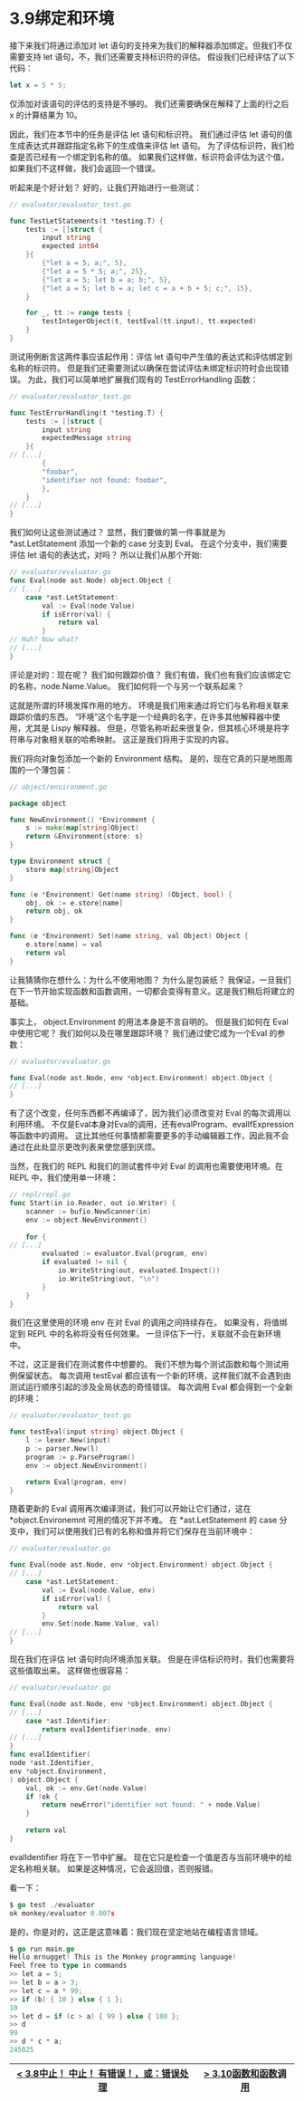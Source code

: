 # 3.9绑定和环境
接下来我们将通过添加对 let 语句的支持来为我们的解释器添加绑定。但我们不仅需要支持 let 语句，不，我们还需要支持标识符的评估。 假设我们已经评估了以下代码：
```js
let x = 5 * 5;
```
仅添加对该语句的评估的支持是不够的。 我们还需要确保在解释了上面的行之后 x 的计算结果为 10。

因此，我们在本节中的任务是评估 let 语句和标识符。 我们通过评估 let 语句的值生成表达式并跟踪指定名称下的生成值来评估 let 语句。 为了评估标识符，我们检查是否已经有一个绑定到名称的值。 如果我们这样做，标识符会评估为这个值，如果我们不这样做，我们会返回一个错误。

听起来是个好计划？ 好的，让我们开始进行一些测试：
```go
// evaluator/evaluator_test.go

func TestLetStatements(t *testing.T) {
    tests := []struct {
        input string
        expected int64
    }{
        {"let a = 5; a;", 5},
        {"let a = 5 * 5; a;", 25},
        {"let a = 5; let b = a; b;", 5},
        {"let a = 5; let b = a; let c = a + b + 5; c;", 15},
    }

    for _, tt := range tests {
        testIntegerObject(t, testEval(tt.input), tt.expected)
    }
}
```
测试用例断言这两件事应该起作用：评估 let 语句中产生值的表达式和评估绑定到名称的标识符。 但是我们还需要测试以确保在尝试评估未绑定标识符时会出现错误。 为此，我们可以简单地扩展我们现有的 TestErrorHandling 函数：
```go
// evaluator/evaluator_test.go

func TestErrorHandling(t *testing.T) {
    tests := []struct {
        input string
        expectedMessage string
    }{
// [...]
        {
        "foobar",
        "identifier not found: foobar",
        },
    }
// [...]
}
```
我们如何让这些测试通过？ 显然，我们要做的第一件事就是为 *ast.LetStatement 添加一个新的 case 分支到 Eval。 在这个分支中，我们需要评估 let 语句的表达式，对吗？ 所以让我们从那个开始:
```go
// evaluator/evaluator.go
func Eval(node ast.Node) object.Object {
// [...]
    case *ast.LetStatement:
        val := Eval(node.Value)
        if isError(val) {
            return val
        }
// Huh? Now what?
// [...]
}
```
评论是对的：现在呢？ 我们如何跟踪价值？ 我们有值，我们也有我们应该绑定它的名称，node.Name.Value。 我们如何将一个与另一个联系起来？

这就是所谓的环境发挥作用的地方。 环境是我们用来通过将它们与名称相关联来跟踪价值的东西。 “环境”这个名字是一个经典的名字，在许多其他解释器中使用，尤其是 Lispy 解释器。 但是，尽管名称听起来很复杂，但其核心环境是将字符串与对象相关联的哈希映射。 这正是我们将用于实现的内容。

我们将向对象包添加一个新的 Environment 结构。 是的，现在它真的只是地图周围的一个薄包装：
```go
// object/environment.go

package object

func NewEnvironment() *Environment {
    s := make(map[string]Object)
    return &Environment{store: s}
}

type Environment struct {
    store map[string]Object
}

func (e *Environment) Get(name string) (Object, bool) {
    obj, ok := e.store[name]
    return obj, ok
}

func (e *Environment) Set(name string, val Object) Object {
    e.store[name] = val
    return val
}
```
让我猜猜你在想什么：为什么不使用地图？ 为什么是包装纸？ 我保证，一旦我们在下一节开始实现函数和函数调用，一切都会变得有意义。这是我们稍后将建立的基础。 

事实上， object.Environment 的用法本身是不言自明的。 但是我们如何在 Eval 中使用它呢？ 我们如何以及在哪里跟踪环境？ 我们通过使它成为一个Eval 的参数：
```go
// evaluator/evaluator.go

func Eval(node ast.Node, env *object.Environment) object.Object {
// [...]
}
```
有了这个改变，任何东西都不再编译了，因为我们必须改变对 Eval 的每次调用以利用环境。 不仅是Eval本身对Eval的调用，还有evalProgram、evalIfExpression等函数中的调用。 这比其他任何事情都需要更多的手动编辑器工作，因此我不会通过在此处显示更改列表来使您感到厌烦。

当然，在我们的 REPL 和我们的测试套件中对 Eval 的调用也需要使用环境。在 REPL 中，我们使用单一环境：
```go
// repl/repl.go
func Start(in io.Reader, out io.Writer) {
    scanner := bufio.NewScanner(in)
    env := object.NewEnvironment()
    
    for {
// [...]
        evaluated := evaluator.Eval(program, env)
        if evaluated != nil {
            io.WriteString(out, evaluated.Inspect())
            io.WriteString(out, "\n")
        }
    }
}
```
我们在这里使用的环境 env 在对 Eval 的调用之间持续存在。 如果没有，将值绑定到 REPL 中的名称将没有任何效果。 一旦评估下一行，关联就不会在新环境中。

不过，这正是我们在测试套件中想要的。 我们不想为每个测试函数和每个测试用例保留状态。 每次调用 testEval 都应该有一个新的环境，这样我们就不会遇到由测试运行顺序引起的涉及全局状态的奇怪错误。 每次调用 Eval 都会得到一个全新的环境：
```go
// evaluator/evaluator_test.go

func testEval(input string) object.Object {
    l := lexer.New(input)
    p := parser.New(l)
    program := p.ParseProgram()
    env := object.NewEnvironment()

    return Eval(program, env)
}
```
随着更新的 Eval 调用再次编译测试，我们可以开始让它们通过，这在 *object.Environemnt 可用的情况下并不难。 在 *ast.LetStatement 的 case 分支中，我们可以使用我们已有的名称和值并将它们保存在当前环境中：
```go
// evaluator/evaluator.go

func Eval(node ast.Node, env *object.Environment) object.Object {
// [...]
    case *ast.LetStatement:
        val := Eval(node.Value, env)
        if isError(val) {
            return val
        }
        env.Set(node.Name.Value, val)
// [...]
}
```
现在我们在评估 let 语句时向环境添加关联。 但是在评估标识符时，我们也需要将这些值取出来。 这样做也很容易：
```go
// evaluator/evaluator.go

func Eval(node ast.Node, env *object.Environment) object.Object {
// [...]
    case *ast.Identifier:
        return evalIdentifier(node, env)
// [...]
}
func evalIdentifier(
node *ast.Identifier,
env *object.Environment,
) object.Object {
    val, ok := env.Get(node.Value)
    if !ok {
        return newError("identifier not found: " + node.Value)
    }
    
    return val
}
```
evalIdentifier 将在下一节中扩展。 现在它只是检查一个值是否与当前环境中的给定名称相关联。 如果是这种情况，它会返回值，否则报错。

看一下：
```go
$ go test ./evaluator
ok monkey/evaluator 0.007s
```
是的，你是对的，这正是这意味着：我们现在坚定地站在编程语言领域。
```go
$ go run main.go
Hello mrnugget! This is the Monkey programming language!
Feel free to type in commands
>> let a = 5;
>> let b = a > 3;
>> let c = a * 99;
>> if (b) { 10 } else { 1 };
10
>> let d = if (c > a) { 99 } else { 100 };
>> d
99
>> d * c * a;
245025
```
|[< 3.8中止！ 中止！ 有错误！，或：错误处理](3.8.md)|[> 3.10函数和函数调用](3.10.md)|
|-|-|